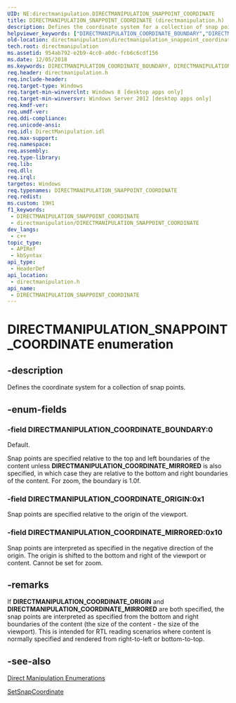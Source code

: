```yaml
---
UID: NE:directmanipulation.DIRECTMANIPULATION_SNAPPOINT_COORDINATE
title: DIRECTMANIPULATION_SNAPPOINT_COORDINATE (directmanipulation.h)
description: Defines the coordinate system for a collection of snap points.
helpviewer_keywords: ["DIRECTMANIPULATION_COORDINATE_BOUNDARY","DIRECTMANIPULATION_COORDINATE_MIRRORED","DIRECTMANIPULATION_COORDINATE_ORIGIN","DIRECTMANIPULATION_SNAPPOINT_COORDINATE","DIRECTMANIPULATION_SNAPPOINT_COORDINATE enumeration [Direct Manipulation]","directmanipulation.directmanipulation_snappoint_coordinate","directmanipulation/DIRECTMANIPULATION_COORDINATE_BOUNDARY","directmanipulation/DIRECTMANIPULATION_COORDINATE_MIRRORED","directmanipulation/DIRECTMANIPULATION_COORDINATE_ORIGIN","directmanipulation/DIRECTMANIPULATION_SNAPPOINT_COORDINATE"]
old-location: directmanipulation\directmanipulation_snappoint_coordinate.htm
tech.root: directmanipulation
ms.assetid: 954ab792-e2b9-4cc0-a0dc-fcb6c6cdf156
ms.date: 12/05/2018
ms.keywords: DIRECTMANIPULATION_COORDINATE_BOUNDARY, DIRECTMANIPULATION_COORDINATE_MIRRORED, DIRECTMANIPULATION_COORDINATE_ORIGIN, DIRECTMANIPULATION_SNAPPOINT_COORDINATE, DIRECTMANIPULATION_SNAPPOINT_COORDINATE enumeration [Direct Manipulation], directmanipulation.directmanipulation_snappoint_coordinate, directmanipulation/DIRECTMANIPULATION_COORDINATE_BOUNDARY, directmanipulation/DIRECTMANIPULATION_COORDINATE_MIRRORED, directmanipulation/DIRECTMANIPULATION_COORDINATE_ORIGIN, directmanipulation/DIRECTMANIPULATION_SNAPPOINT_COORDINATE
req.header: directmanipulation.h
req.include-header: 
req.target-type: Windows
req.target-min-winverclnt: Windows 8 [desktop apps only]
req.target-min-winversvr: Windows Server 2012 [desktop apps only]
req.kmdf-ver: 
req.umdf-ver: 
req.ddi-compliance: 
req.unicode-ansi: 
req.idl: DirectManipulation.idl
req.max-support: 
req.namespace: 
req.assembly: 
req.type-library: 
req.lib: 
req.dll: 
req.irql: 
targetos: Windows
req.typenames: DIRECTMANIPULATION_SNAPPOINT_COORDINATE
req.redist: 
ms.custom: 19H1
f1_keywords:
 - DIRECTMANIPULATION_SNAPPOINT_COORDINATE
 - directmanipulation/DIRECTMANIPULATION_SNAPPOINT_COORDINATE
dev_langs:
 - c++
topic_type:
 - APIRef
 - kbSyntax
api_type:
 - HeaderDef
api_location:
 - directmanipulation.h
api_name:
 - DIRECTMANIPULATION_SNAPPOINT_COORDINATE
---
```


# DIRECTMANIPULATION_SNAPPOINT_COORDINATE enumeration


## -description

Defines the coordinate system for a collection of snap points.

## -enum-fields

### -field DIRECTMANIPULATION_COORDINATE_BOUNDARY:0

Default. 

Snap points are specified relative to the top and left boundaries of the content unless <b>DIRECTMANIPULATION_COORDINATE_MIRRORED</b> is also specified, in which case they are relative to the bottom and right boundaries of the content. For zoom, the boundary is 1.0f.

### -field DIRECTMANIPULATION_COORDINATE_ORIGIN:0x1

Snap points are specified relative to the origin of the viewport.

### -field DIRECTMANIPULATION_COORDINATE_MIRRORED:0x10

Snap points are interpreted as specified in the negative direction of the origin. The origin is shifted to the bottom and right of the viewport or content. Cannot be set for zoom.

## -remarks

If <b>DIRECTMANIPULATION_COORDINATE_ORIGIN</b> and <b>DIRECTMANIPULATION_COORDINATE_MIRRORED</b> are both specified, the snap points are interpreted as specified from the bottom and right boundaries of the content (the size of the content - the size of the viewport). This is intended for RTL reading scenarios where content is normally specified and rendered from right-to-left or bottom-to-top.

## -see-also

<a href="/previous-versions/windows/desktop/directmanipulation/direct-manipulation-enumerations">Direct Manipulation Enumerations</a>



<a href="/previous-versions/windows/desktop/api/directmanipulation/nf-directmanipulation-idirectmanipulationprimarycontent-setsnapcoordinate">SetSnapCoordinate</a>
